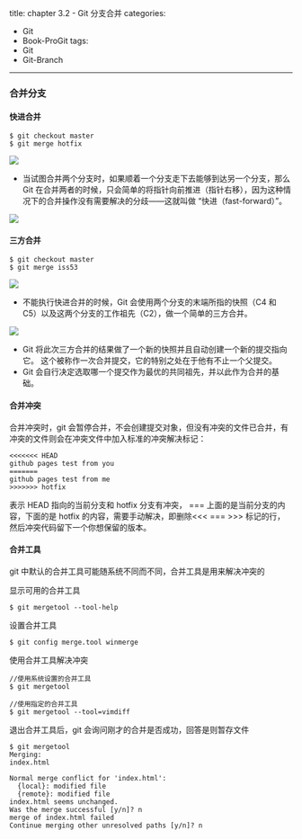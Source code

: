 ﻿title: chapter 3.2 - Git 分支合并
categories:
  - Git
  - Book-ProGit
tags:
  - Git
  - Git-Branch

---

<!--more-->

### 合并分支

#### 快进合并

```
$ git checkout master
$ git merge hotfix
```

![](https://git-scm.com/book/en/v2/images/basic-branching-4.png)

* 当试图合并两个分支时，如果顺着一个分支走下去能够到达另一个分支，那么 Git 在合并两者的时候，只会简单的将指针向前推进（指针右移），因为这种情况下的合并操作没有需要解决的分歧——这就叫做 “快进（fast-forward）”。

![](https://git-scm.com/book/en/v2/images/basic-branching-5.png)

#### 三方合并

```
$ git checkout master
$ git merge iss53
```

![](https://git-scm.com/book/en/v2/images/basic-merging-1.png)

* 不能执行快进合并的时候，Git 会使用两个分支的末端所指的快照（C4 和 C5）以及这两个分支的工作祖先（C2），做一个简单的三方合并。

![](https://git-scm.com/book/en/v2/images/basic-merging-2.png)

* Git 将此次三方合并的结果做了一个新的快照并且自动创建一个新的提交指向它。 这个被称作一次合并提交，它的特别之处在于他有不止一个父提交。
* Git 会自行决定选取哪一个提交作为最优的共同祖先，并以此作为合并的基础。

#### 合并冲突

合并冲突时，git 会暂停合并，不会创建提交对象，但没有冲突的文件已合并，有冲突的文件则会在冲突文件中加入标准的冲突解决标记：
```
<<<<<<< HEAD
github pages test from you
=======
github pages test from me
>>>>>>> hotfix
```
表示 HEAD 指向的当前分支和 hotfix 分支有冲突，
=== 上面的是当前分支的内容，下面的是 hotfix 的内容，需要手动解决，即删除<<< === >>> 标记的行，然后冲突代码留下一个你想保留的版本。
            
#### 合并工具

git 中默认的合并工具可能随系统不同而不同，合并工具是用来解决冲突的

显示可用的合并工具
```
$ git mergetool --tool-help
```

设置合并工具
```
$ git config merge.tool winmerge
```

使用合并工具解决冲突
```
//使用系统设置的合并工具 
$ git mergetool

//使用指定的合并工具
$ git mergetool --tool=vimdiff
```

退出合并工具后，git 会询问刚才的合并是否成功，回答是则暂存文件
```
$ git mergetool
Merging:
index.html

Normal merge conflict for 'index.html':
  {local}: modified file
  {remote}: modified file
index.html seems unchanged.
Was the merge successful [y/n]? n
merge of index.html failed
Continue merging other unresolved paths [y/n]? n
```





